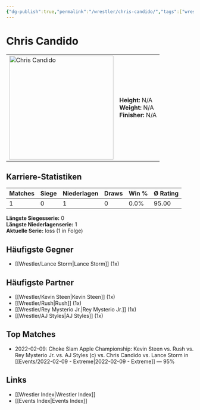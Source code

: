 ```yaml
---
{"dg-publish":true,"permalink":"/wrestler/chris-candido/","tags":["wrestler"],"noteIcon":"","created":"2025-08-11T09:33:18.106+02:00"}
---
```



# Chris Candido

<table>
<tr>
<td><img src="Chris Candido.png" width="280" alt="Chris Candido"></td>
<td>
<b>Height:</b> N/A<br>
<b>Weight:</b> N/A<br>
<b>Finisher:</b> N/A<br>
</td>
</tr>
</table>

## Karriere-Statistiken

| Matches | Siege | Niederlagen | Draws | Win % | Ø Rating |
|---------|-------|-------------|-------|-------|-----------|
| 1 | 0 | 1 | 0 | 0.0% | 95.00 |

**Längste Siegesserie:** 0<br>**Längste Niederlagenserie:** 1<br>**Aktuelle Serie:** loss (1 in Folge)


## Häufigste Gegner
- [[Wrestler/Lance Storm\|Lance Storm]] (1x)

## Häufigste Partner
- [[Wrestler/Kevin Steen\|Kevin Steen]] (1x)
- [[Wrestler/Rush\|Rush]] (1x)
- [[Wrestler/Rey Mysterio Jr.\|Rey Mysterio Jr.]] (1x)
- [[Wrestler/AJ Styles\|AJ Styles]] (1x)

## Top Matches
- 2022-02-09: Choke Slam Apple Championship: Kevin Steen vs. Rush vs. Rey Mysterio Jr. vs. AJ Styles (c) vs. Chris Candido vs. Lance Storm in [[Events/2022-02-09 - Extreme\|2022-02-09 - Extreme]] — 95%

## Links
- [[Wrestler Index\|Wrestler Index]]
- [[Events Index\|Events Index]]

